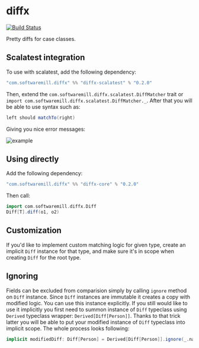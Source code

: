 # diffx 
[![Build Status](https://travis-ci.org/softwaremill/diffx.svg?branch=master)](https://travis-ci.org/softwaremill/diffx)

Pretty diffs for case classes. 

## Scalatest integration

To use with scalatest, add the following dependency:

```scala
"com.softwaremill.diffx" %% "diffx-scalatest" % "0.2.0"
```

Then, extend the `com.softwaremill.diffx.scalatest.DiffMatcher` trait or `import com.softwaremill.diffx.scalatest.DiffMatcher._`.
After that you will be able to use syntax such as:

```scala
left should matchTo(right)
```

Giving you nice error messages:

![example](https://github.com/softwaremill/diff-x/blob/master/example.png?raw=true)

## Using directly

Add the following dependency:

```scala
"com.softwaremill.diffx" %% "diffx-core" % "0.2.0"
```

Then call:

```scala
import com.softwaremill.diffx.Diff
Diff[T].diff(o1, o2)
```

## Customization

If you'd like to implement custom matching logic for given type, create an implicit `Diff` instance for that 
type, and make sure it's in scope when creating `Diff` for the root type.


## Ignoring

Fields can be excluded from comparision simply by calling `ignore` method on `Diff` instance.
Since `Diff` instances are immutable it creates a copy with modified logic. You can use this instance 
explicitly. If you still would like to use it implicitly you first need to summon instance of `Diff` typeclass using
`Derived` typeclass wrapper: `Derived[Diff[Person]]`. Thanks to that trick latter you will be able to put your modified
instance of `Diff` typeclass into implicit scope. The whole process looks following:
```scala
implicit modifiedDiff: Diff[Person] = Derived[Diff[Person]].ignore(_.name)
``` 

